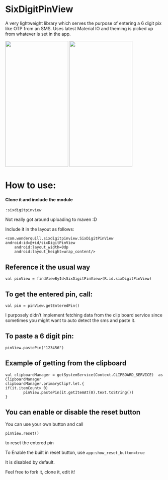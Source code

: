   # SixDigitPinView
A very lightweight library which serves the purpose of entering a 6 digit pix like OTP from an SMS. Uses latest Material IO and theming is picked up from whatever is set in the app.


<img src="https://media.giphy.com/media/Q9vm6ROIAAAZvn6F6I/source.gif" data-canonical-src="https://media.giphy.com/media/Q9vm6ROIAAAZvn6F6I/source.gif" width="200" height="400" />

<img src="https://media.giphy.com/media/SV5hIR24dsCv63AvI4/source.gif" data-canonical-src="https://media.giphy.com/media/SV5hIR24dsCv63AvI4/source.gif" width="200" height="400" />


How to use:
==============

#### Clone it and include the module 
```
:sixdigitpinview
```

Not really got around uploading to maven :D

Include it in the layout as follows:
```
<com.wonderquill.sixdigitpinview.SixDigitPinView
android:id=@+id/sixDigitPinView
    android:layout_width=0dp
    android:layout_height=wrap_content/>
```

Reference it the usual way
--------------------------
```
val pinView = findViewById<SixDigitPinView>(R.id.sixDigitPinView)
```

To get the entered pin, call:
-----------------------------
```
val pin = pinView.getEnteredPin()
```

 I purposely didn’t implement fetching data from the clip board service since sometimes you might want to auto detect the sms and paste it.

To paste a 6 digit pin:
------------------------
```
pinView.pastePin("123456")
```

Example of getting from the clipboard
-------------------------------------
```
val clipboardManager = getSystemService(Context.CLIPBOARD_SERVICE)  as ClipboardManager
clipboardManager.primaryClip?.let.{
if(it.itemCount> 0)
        pinView.pastePin(it.getItemAt(0).text.toString())
}
```

You can enable or disable the reset button
------------------------------------------

You can use your own button and call 

```
pinView.reset()
```
to reset the entered pin

To Enable the built in reset button, use
`app:show_reset_button=true`

It is disabled by default.

Feel free to fork it, clone it, edit it!
